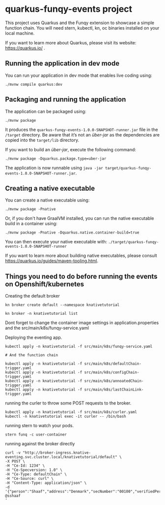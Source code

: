# quarkus-funqy-events project

This project uses Quarkus and the Funqy extension to showcase a simple function chain. 
You will need stern, kubectl, kn, oc binaries installed on your local machine. 

If you want to learn more about Quarkus, please visit its website: https://quarkus.io/ .

## Running the application in dev mode

You can run your application in dev mode that enables live coding using:
```shell script
./mvnw compile quarkus:dev
```

## Packaging and running the application

The application can be packaged using:
```shell script
./mvnw package
```
It produces the `quarkus-funqy-events-1.0.0-SNAPSHOT-runner.jar` file in the `/target` directory.
Be aware that it’s not an _über-jar_ as the dependencies are copied into the `target/lib` directory.

If you want to build an _über-jar_, execute the following command:
```shell script
./mvnw package -Dquarkus.package.type=uber-jar
```

The application is now runnable using `java -jar target/quarkus-funqy-events-1.0.0-SNAPSHOT-runner.jar`.

## Creating a native executable

You can create a native executable using: 
```shell script
./mvnw package -Pnative
```

Or, if you don't have GraalVM installed, you can run the native executable build in a container using: 
```shell script
./mvnw package -Pnative -Dquarkus.native.container-build=true
```

You can then execute your native executable with: `./target/quarkus-funqy-events-1.0.0-SNAPSHOT-runner`

If you want to learn more about building native executables, please consult https://quarkus.io/guides/maven-tooling.html.


## Things you need to do before running the events on Openshift/kubernetes

Creating the default broker
```
kn broker create default --namespace knativetutorial

kn broker -n knativetutorial list
```

Dont forget to change the container image settings in application.properties and the src/main/k8s/funqy-service.yaml

Deploying the eventing app.
```
kubectl apply -n knativetutorial -f src/main/k8s/funqy-service.yaml

# And the function chain

kubectl apply -n knativetutorial -f src/main/k8s/defaultChain-trigger.yaml
kubectl apply -n knativetutorial -f src/main/k8s/configChain-trigger.yaml
kubectl apply -n knativetutorial -f src/main/k8s/annoatedChain-trigger.yaml
kubectl apply -n knativetutorial -f src/main/k8s/lastChainLink-trigger.yaml

```

running the curler to throw some POST requests to the broker.

```
kubectl apply -n knativetutorial -f src/main/k8s/curler.yaml
kubectl -n knativetutorial exec -it curler -- /bin/bash
```

running stern to watch your pods. 
```
stern funq -c user-container
```

running against the broker directly

```
curl -v "http://broker-ingress.knative-eventing.svc.cluster.local/knativetutorial/default" \
-X POST \
-H "Ce-Id: 1234" \
-H "Ce-Specversion: 1.0" \
-H "Ce-Type: defaultChain" \
-H "Ce-Source: curl" \
-H "Content-Type: application/json" \
-d '{"person":"Shaaf","address":"Denmark","secNumber":"00100","verifiedPerson":false,"verifiedDebts":false,"verifiedTaxes":false,"verifiedPartners":false}
@sshaaf
'
```
